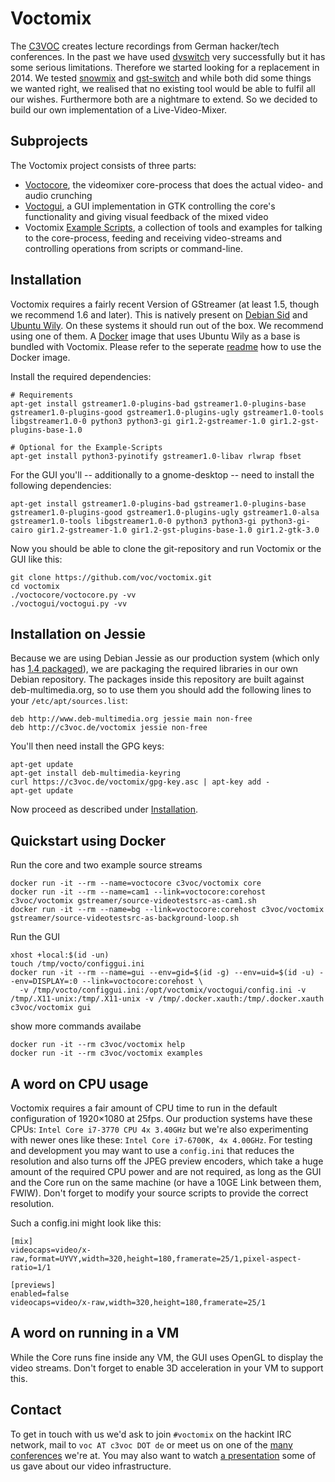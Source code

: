 # Voctomix
The [C3VOC](https://c3voc.de/) creates lecture recordings from German hacker/tech conferences. In the past we have used [dvswitch](http://dvswitch.alioth.debian.org/wiki/) very successfully but it has some serious limitations. Therefore we started looking for a replacement in 2014. We tested [snowmix](http://sourceforge.net/projects/snowmix/) and [gst-switch](https://github.com/timvideos/gst-switch) and while both did some things we wanted right, we realised that no existing tool would be able to fulfil all our wishes. Furthermore both are a nightmare to extend. So we decided to build our own implementation of a Live-Video-Mixer.

## Subprojects
The Voctomix project consists of three parts:
 - [Voctocore](./voctocore/), the videomixer core-process that does the actual video- and audio crunching
 - [Voctogui](./voctogui/), a GUI implementation in GTK controlling the core's functionality and giving visual feedback of the mixed video
 - Voctomix [Example Scripts](./example-scripts/), a collection of tools and examples for talking to the core-process, feeding and receiving video-streams and controlling operations from scripts or command-line.

## Installation
Voctomix requires a fairly recent Version of GStreamer (at least 1.5, though we recommend 1.6 and later). This is natively present on [Debian Sid](https://packages.debian.org/sid/libgstreamer1.0-0) and [Ubuntu Wily](http://packages.ubuntu.com/wily/libgstreamer1.0-0). On these systems it should run out of the box. We recommend using one of them. A [Docker](http://www.docker.com) image that uses Ubuntu Wily as a base is bundled with Voctomix. Please refer to the seperate [readme](./README_DOCKER.md) how to use the Docker image.

Install the required dependencies:
````
# Requirements
apt-get install gstreamer1.0-plugins-bad gstreamer1.0-plugins-base gstreamer1.0-plugins-good gstreamer1.0-plugins-ugly gstreamer1.0-tools libgstreamer1.0-0 python3 python3-gi gir1.2-gstreamer-1.0 gir1.2-gst-plugins-base-1.0

# Optional for the Example-Scripts
apt-get install python3-pyinotify gstreamer1.0-libav rlwrap fbset
````


For the GUI you'll -- additionally to a gnome-desktop -- need to install the following dependencies:
````
apt-get install gstreamer1.0-plugins-bad gstreamer1.0-plugins-base gstreamer1.0-plugins-good gstreamer1.0-plugins-ugly gstreamer1.0-alsa gstreamer1.0-tools libgstreamer1.0-0 python3 python3-gi python3-gi-cairo gir1.2-gstreamer-1.0 gir1.2-gst-plugins-base-1.0 gir1.2-gtk-3.0
````

Now you should be able to clone the git-repository and run Voctomix or the GUI like this:
````
git clone https://github.com/voc/voctomix.git
cd voctomix
./voctocore/voctocore.py -vv
./voctogui/voctogui.py -vv
````

## Installation on Jessie
Because we are using Debian Jessie as our production system (which only has [1.4 packaged](https://packages.debian.org/jessie/libgstreamer1.0-0)), we are packaging the required libraries in our own Debian repository. The packages inside this repository are built against deb-multimedia.org, so to use them you should add the following lines to your `/etc/apt/sources.list`:
````
deb http://www.deb-multimedia.org jessie main non-free
deb http://c3voc.de/voctomix jessie non-free
````

You'll then need install the GPG keys:
````
apt-get update
apt-get install deb-multimedia-keyring
curl https://c3voc.de/voctomix/gpg-key.asc | apt-key add -
apt-get update
````

Now proceed as described under [Installation](#installation).

## Quickstart using Docker

Run the core and two example source streams
```
docker run -it --rm --name=voctocore c3voc/voctomix core
docker run -it --rm --name=cam1 --link=voctocore:corehost c3voc/voctomix gstreamer/source-videotestsrc-as-cam1.sh
docker run -it --rm --name=bg --link=voctocore:corehost c3voc/voctomix gstreamer/source-videotestsrc-as-background-loop.sh
```

Run the GUI 
```
xhost +local:$(id -un)
touch /tmp/vocto/configgui.ini
docker run -it --rm --name=gui --env=gid=$(id -g) --env=uid=$(id -u) --env=DISPLAY=:0 --link=voctocore:corehost \
  -v /tmp/vocto/configgui.ini:/opt/voctomix/voctogui/config.ini -v /tmp/.X11-unix:/tmp/.X11-unix -v /tmp/.docker.xauth:/tmp/.docker.xauth c3voc/voctomix gui
```

show more commands availabe
```
docker run -it --rm c3voc/voctomix help
docker run -it --rm c3voc/voctomix examples
```

## A word on CPU usage
Voctomix requires a fair amount of CPU time to run in the default configuration of 1920×1080 at 25fps. Our production systems have these CPUs: `Intel Core i7-3770 CPU 4x 3.40GHz` but we're also experimenting with newer ones like these: `Intel Core i7-6700K, 4x 4.00GHz`.
For testing and development you may want to use a `config.ini` that reduces the resolution and also turns off the JPEG preview encoders, which take a huge amount of the required CPU power and are not required, as long as the GUI and the Core run on the same machine (or have a 10GE Link between them, FWIW). Don't forget to modify your source scripts to provide the correct resolution.

Such a config.ini might look like this:
````
[mix]
videocaps=video/x-raw,format=UYVY,width=320,height=180,framerate=25/1,pixel-aspect-ratio=1/1

[previews]
enabled=false
videocaps=video/x-raw,width=320,height=180,framerate=25/1
````

## A word on running in a VM
While the Core runs fine inside any VM, the GUI uses OpenGL to display the video streams. Don't forget to enable 3D acceleration in your VM to support this.


## Contact
To get in touch with us we'd ask to join `#voctomix` on the hackint IRC network, mail to `voc AT c3voc DOT de` or meet us on one of the [many conferences](https://c3voc.de/eventkalender) we're at.
You may also want to watch [a presentation](https://media.ccc.de/v/froscon2015-1520-conference_recording_und_streaming#video) some of us gave about our video infrastructure.
